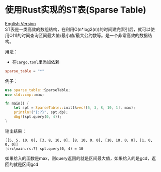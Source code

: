 # 使用Rust实现的ST表(Sparse Table)
[English Version](./ReadMe_en.md)  
ST表是一类高效的数组结构，在利用O(n*log2(n))的时间建完索引后，就可以使用O(1)的时间查询区间最大值/最小值/最大公约数等。是一个非常高效的数据结构。

用法：
- 在`Cargo.toml`里添加依赖
```toml
sparse_table = "*"
```

例子：  
```rust
use sparse_table::SparseTable;
use std::cmp::max;

fn main() {
    let spt = SparseTable::init(&vec![5, 3, 8, 10, 1], max);
    println!("{:?}", spt.dp);
    dbg!(spt.query(0, 4));
}

```

输出结果：
```text
[[5, 5, 10, 0], [3, 8, 10, 0], [8, 10, 0, 0], [10, 10, 0, 0], [1, 0, 0, 0]]
[src\main.rs:7] spt.query(0, 4) = 10
```

如果给入的函数是max，则query返回的就是区间最大值，如果给入的是gcd，返回的就是区间gcd